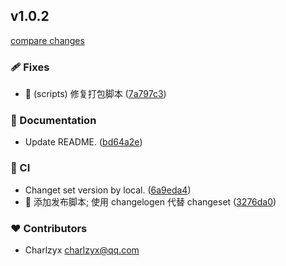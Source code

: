 ## v1.0.2

[compare changes](https://github.com/charlzyx/typeto/compare/v1.0.0-alpha.0...v1.0.2)

### 🩹 Fixes

- 🐛 (scripts) 修复打包脚本 ([7a797c3](https://github.com/charlzyx/typeto/commit/7a797c3))

### 📖 Documentation

- Update README. ([bd64a2e](https://github.com/charlzyx/typeto/commit/bd64a2e))

### 🤖 CI

- Changet set version by local. ([6a9eda4](https://github.com/charlzyx/typeto/commit/6a9eda4))
- 🎡 添加发布脚本; 使用 changelogen 代替 changeset ([3276da0](https://github.com/charlzyx/typeto/commit/3276da0))

### ❤️ Contributors

- Charlzyx <charlzyx@qq.com>
